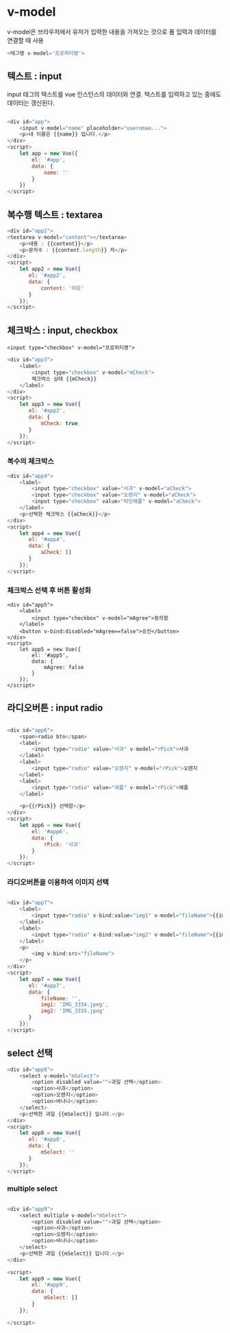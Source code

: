 # v-model

v-model은 브라우저에서 유저가 입력한 내용을 가져오는 것으로 폼 입력과 데이터를 연결할 때 사용

```javascript
<태그명 v-model='프로퍼티명'>
```


## 텍스트 : input

input 태그의 택스트를 vue 인스턴스의 데이터와 연결.
텍스트를 입력하고 있는 중에도 데이터는 갱신된다.

```javascript

<div id="app">
    <input v-model="name" placeholder="usernmae...">
    <p>내 이름은 {{name}} 입니다.</p>
</div>
<script>
    let app = new Vue({
        el: '#app',
        data: {
            name: ''
        }
    })
</script>

```

## 복수행 텍스트 : textarea

```javascript
<div id="app2">
<textarea v-model="content"></textarea>
    <p>내용 : {{content}}</p>
    <p>문자수 : {{content.length}} 자</p>
</div>
<script>
    let app2 = new Vue({
       el: '#app2',
       data: {
           content: '야호'
       }
    });
</script>
```

## 체크박스 : input, checkbox

`<input type="checkbox" v-model="프로퍼티명">`

```javascript
<div id="app3">
    <label>
        <input type="checkbox" v-model="mCheck">
        체크박스 상태 {{mCheck}}
    </label>
</div>
<script>
    let app3 = new Vue({
       el: '#app3',
       data: {
           mCheck: true
       }
    });
</script>
```

### 복수의 체크박스

```javascript
<div id="app4">
    <label>
        <input type="checkbox" value="사과" v-model="aCheck">
        <input type="checkbox" value="오렌지" v-model="aCheck">
        <input type="checkbox" value="파인애플" v-model="aCheck">
    </label>
    <p>선택한 체크박스 {{aCheck}}</p>
</div>
<script>
    let app4 = new Vue({
       el: '#app4',
       data: {
           aCheck: []
       }
    });
</script>
```

### 체크박스 선택 후 버튼 활성화


```
<div id="app5">
    <label>
        <input type="checkbox" v-model="mAgree">동의함
    </label>
    <button v-bind:disabled="mAgree==false">승인</button>
</div>
<script>
    let app5 = new Vue({
        el: '#app5',
        data: {
            mAgree: false
        }
    });
</script>    
```


## 라디오버튼 : input radio

```javascript

<div id="app6">
    <span>radio btn</span>
    <label>
        <input type="radio" value="사과" v-model="rPick">사과
    </label>
    <label>
        <input type="radio" value="오렌지" v-model="rPick">오렌지
    </label>
    <label>
        <input type="radio" value="애플" v-model="rPick">애플
    </label>

    <p>{{rPick}} 선택함</p>
</div>
<script>
    let app6 = new Vue({
        el: '#app6',
        data: {
            rPick: '사과'
        }
    });
</script>

```

### 라디오버튼을 이용하여 이미지 선택 

```javascript

<div id="app7">
    <label>
        <input type="radio" v-bind:value="img1" v-model="fileName">{{img1}}
    </label>
    <label>
        <input type="radio" v-bind:value="img2" v-model="fileName">{{img2}}
    </label>
    <p>
        <img v-bind:src="fileName">
    </p>
</div>
<script>
    let app7 = new Vue({
       el: '#app7',
       data: {
           fileName: '',
           img1: 'IMG_3334.jpeg',
           img2: 'IMG_3335.jpeg'
       }
    });
</script>
```


## select 선택


```javascript
<div id="app8">
    <select v-model="mSelect">
        <option disabled value="">과일 선택</option>
        <option>사과</option>
        <option>오렌지</option>
        <option>바나나</option>
    </select>
    <p>선택한 과일 {{mSelect}} 입니다.</p>
</div>
<script>
    let app8 = new Vue({
       el: '#app8',
       data: {
           mSelect: ''
       }
    });
</script>
```

### multiple select

```javascript

<div id="app9">
    <select multiple v-model="mSelect">
        <option disabled value="">과일 선택</option>
        <option>사과</option>
        <option>오렌지</option>
        <option>바나나</option>
    </select>
    <p>선택한 과일 {{mSelect}} 입니다.</p>
</div>

<script>
    let app9 = new Vue({
        el: '#app9',
        data: {
            mSelect: []
        }
    });

</script>
```